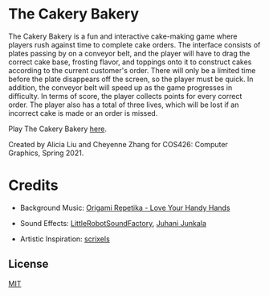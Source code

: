 # The Cakery Bakery

The Cakery Bakery is a fun and interactive cake-making game where players rush against time to complete cake orders. The interface consists of plates passing by on a conveyor belt, and the player will have to drag the correct cake base, frosting flavor, and toppings onto it to construct cakes according to the current customer's order. There will only be a limited time before the plate disappears off the screen, so the player must be quick. In addition, the conveyor belt will speed up as the game progresses in difficulty. In terms of score, the player collects points for every correct order. The player also has a total of three lives, which will be lost if an incorrect cake is made or an order is missed. 

Play The Cakery Bakery [here](https://cz10.github.io/thecakerybakery/).

Created by Alicia Liu and Cheyenne Zhang for COS426: Computer Graphics, Spring 2021.

# Credits
* Background Music: [Origami Repetika - Love Your Handy Hands](https://freemusicarchive.org/music/Origami_Repetika)

* Sound Effects: [LittleRobotSoundFactory](https://freesound.org/people/LittleRobotSoundFactory/packs/16681/), [Juhani Junkala](https://opengameart.org/content/512-sound-effects-8-bit-style)

* Artistic Inspiration: [scrixels](https://twitter.com/scrixels/status/1174676914990178304)

## License
[MIT](./LICENSE)
